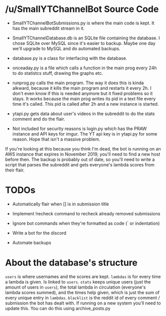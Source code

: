 # /u/SmallYTChannelBot Source Code

- SmallYTChannelBotSubmissions.py is where the main code is kept. It has the
main subreddit stream in it.

- SmallYTChannelDatabase.db is an SQLite file containing the database. I chose
SQLite over MySQL since it's easier to backup. Maybe one day we'll upgrade to
MySQL and do automated backups.

- database.py is a class for interfacing with the database.

- onceaday.py is a file which calls a function in the main prog every 24h
to do statistcs stuff, drawing the graphs etc.

- runprog.py calls the main program. The way it does this is kinda alkward,
because it kills the main program and restarts it every 2h. I don't even know
if this is needed anymore but it fixed problems so it stays. It works because
the main prog writes its pid in a text file every time it's called. This pid
is called after 2h and a new instance is started.

- ytapi.py gets data about user's videos in the subreddit to do the stats comment
and do the flair.

- Not included for security reasons is login.py which has the PRAW instance and
API keys for imgur. The YT api key is in ytapi.py for some reason. Hope that
isn't a massive problem.

If you're looking at this because you think I'm dead, the bot is running on an
AWS instance that expires in November 2019, you'll need to find a new host
before then. The backup is probably out of date, so you'll need to write a script
that parses the subreddit and gets everyone's lambda scores from their flair.

# TODOs

- Automatically flair when [] is in submission title

- Implement !recheck command to recheck already removed submissions

- Ignore bot commands when they're formatted as code (` or indentation)

- Write a bot for the discord

- Automate backups

# About the database's structure

`users` is where usernames and the scores are kept. `lambdas` is for every
time a lambda is given. Is linked to `users`. `stats` keeps unique users (just
the amount of users in `users`), the total lambda in circulation (everyone's
lambda scores summed), and the times help given, which is just the sum of every
unique entry in `lambdas`. `blacklist` is the reddit id of every comment / 
submission the bot has dealt with. If running on a new system you'll need to
update this. You can do this using archive_posts.py
